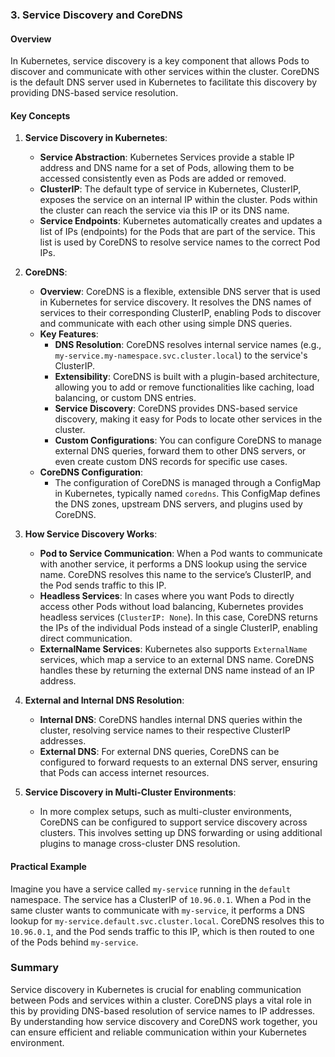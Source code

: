 ### 3. Service Discovery and CoreDNS

#### Overview

In Kubernetes, service discovery is a key component that allows Pods to discover and communicate with other services within the cluster. CoreDNS is the default DNS server used in Kubernetes to facilitate this discovery by providing DNS-based service resolution.

#### Key Concepts

1. **Service Discovery in Kubernetes**:

   - **Service Abstraction**: Kubernetes Services provide a stable IP address and DNS name for a set of Pods, allowing them to be accessed consistently even as Pods are added or removed.
   - **ClusterIP**: The default type of service in Kubernetes, ClusterIP, exposes the service on an internal IP within the cluster. Pods within the cluster can reach the service via this IP or its DNS name.
   - **Service Endpoints**: Kubernetes automatically creates and updates a list of IPs (endpoints) for the Pods that are part of the service. This list is used by CoreDNS to resolve service names to the correct Pod IPs.

2. **CoreDNS**:

   - **Overview**: CoreDNS is a flexible, extensible DNS server that is used in Kubernetes for service discovery. It resolves the DNS names of services to their corresponding ClusterIP, enabling Pods to discover and communicate with each other using simple DNS queries.
   - **Key Features**:
     - **DNS Resolution**: CoreDNS resolves internal service names (e.g., `my-service.my-namespace.svc.cluster.local`) to the service's ClusterIP.
     - **Extensibility**: CoreDNS is built with a plugin-based architecture, allowing you to add or remove functionalities like caching, load balancing, or custom DNS entries.
     - **Service Discovery**: CoreDNS provides DNS-based service discovery, making it easy for Pods to locate other services in the cluster.
     - **Custom Configurations**: You can configure CoreDNS to manage external DNS queries, forward them to other DNS servers, or even create custom DNS records for specific use cases.
   - **CoreDNS Configuration**:
     - The configuration of CoreDNS is managed through a ConfigMap in Kubernetes, typically named `coredns`. This ConfigMap defines the DNS zones, upstream DNS servers, and plugins used by CoreDNS.

3. **How Service Discovery Works**:

   - **Pod to Service Communication**: When a Pod wants to communicate with another service, it performs a DNS lookup using the service name. CoreDNS resolves this name to the service’s ClusterIP, and the Pod sends traffic to this IP.
   - **Headless Services**: In cases where you want Pods to directly access other Pods without load balancing, Kubernetes provides headless services (`ClusterIP: None`). In this case, CoreDNS returns the IPs of the individual Pods instead of a single ClusterIP, enabling direct communication.
   - **ExternalName Services**: Kubernetes also supports `ExternalName` services, which map a service to an external DNS name. CoreDNS handles these by returning the external DNS name instead of an IP address.

4. **External and Internal DNS Resolution**:

   - **Internal DNS**: CoreDNS handles internal DNS queries within the cluster, resolving service names to their respective ClusterIP addresses.
   - **External DNS**: For external DNS queries, CoreDNS can be configured to forward requests to an external DNS server, ensuring that Pods can access internet resources.

5. **Service Discovery in Multi-Cluster Environments**:
   - In more complex setups, such as multi-cluster environments, CoreDNS can be configured to support service discovery across clusters. This involves setting up DNS forwarding or using additional plugins to manage cross-cluster DNS resolution.

#### Practical Example

Imagine you have a service called `my-service` running in the `default` namespace. The service has a ClusterIP of `10.96.0.1`. When a Pod in the same cluster wants to communicate with `my-service`, it performs a DNS lookup for `my-service.default.svc.cluster.local`. CoreDNS resolves this to `10.96.0.1`, and the Pod sends traffic to this IP, which is then routed to one of the Pods behind `my-service`.

### Summary

Service discovery in Kubernetes is crucial for enabling communication between Pods and services within a cluster. CoreDNS plays a vital role in this by providing DNS-based resolution of service names to IP addresses. By understanding how service discovery and CoreDNS work together, you can ensure efficient and reliable communication within your Kubernetes environment.
